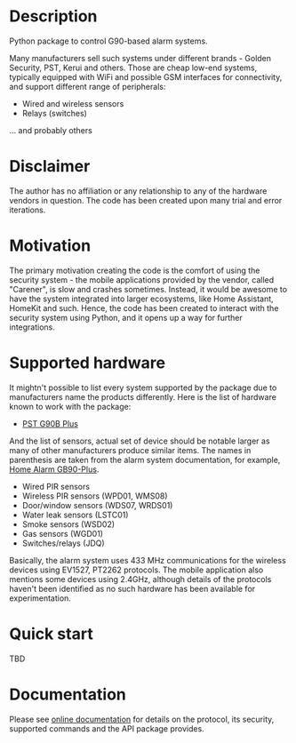 # Description

Python package to control G90-based alarm systems.

Many manufacturers sell such systems under different brands - Golden Security,
PST, Kerui and others. Those are cheap low-end systems, typically equipped with
WiFi and possible GSM interfaces for connectivity, and support different range
of peripherals:
* Wired and wireless sensors
* Relays (switches)

... and probably others

# Disclaimer

The author has no affiliation or any relationship to any of the hardware
vendors in question. The code has been created upon many trial and error
iterations.

# Motivation

The primary motivation creating the code is the comfort of using the security
system - the mobile applications provided by the vendor, called "Carener", is
slow and crashes sometimes. Instead, it would be awesome to have the system
integrated into larger ecosystems, like Home Assistant, HomeKit and such.
Hence, the code has been created to interact with the security system using
Python, and it opens up a way for further integrations.

# Supported hardware

It mightn't possible to list every system supported by the package due to
manufacturers name the products differently.  Here is the list of hardware
known to work with the package:
* [PST G90B Plus](http://www.cameralarms.com/products/auto_dial_alarm_system/185.html)

And the list of sensors, actual set of device should be notable larger as many
of other manufacturers produce similar items. The names in parenthesis are
taken from the alarm system documentation, for example, [Home Alarm GB90-Plus](https://archive.org/details/HomeAlarmGB90-Plus/G90B%20plus%20WIFIGSMGPRS%20alarm%20system%20user%20manual/page/n7/mode/2up).

  * Wired PIR sensors
  * Wireless PIR sensors (WPD01, WMS08)
  * Door/window sensors (WDS07, WRDS01)
  * Water leak sensors (LSTC01)
  * Smoke sensors (WSD02)
  * Gas sensors (WGD01)
  * Switches/relays (JDQ)

Basically, the alarm system uses 433 MHz communications for the wireless
devices using EV1527, PT2262 protocols. The mobile application also mentions
some devices using 2.4GHz, although details of the protocols haven't been
identified as no such hardware has been available for experimentation.

# Quick start

TBD

# Documentation

Please see [online documentation](https://pyg90alarm.readthedocs.io) for details on the protocol, its
security, supported commands and the API package provides.
